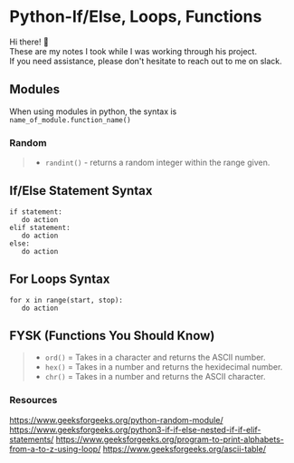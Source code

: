 # Python-If/Else, Loops, Functions

Hi there! :wave:<br>
These are my notes I took while I was working through his project. <br>
If you need assistance, please don't hesitate to reach out to me on slack. <br>

## Modules

When using modules in python, the syntax is `name_of_module.function_name()`

### Random

>- `randint()` - returns a random integer within the range given.

## If/Else Statement Syntax

```
if statement:
   do action
elif statement:
   do action
else:
   do action
```

## For Loops Syntax

```
for x in range(start, stop):
   do action
```

## FYSK (Functions You Should Know)

>- `ord()` = Takes in a character and returns the ASCII number.
>- `hex()` = Takes in a number and returns the hexidecimal number.
>- `chr()` = Takes in a number and returns the ASCII character. 

### Resources

https://www.geeksforgeeks.org/python-random-module/
https://www.geeksforgeeks.org/python3-if-if-else-nested-if-if-elif-statements/
https://www.geeksforgeeks.org/program-to-print-alphabets-from-a-to-z-using-loop/
https://www.geeksforgeeks.org/ascii-table/
